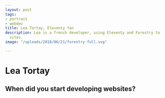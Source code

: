 ```yaml
---
layout: post
tags:
- portrait
- webdev
title: Lea Tortay, Eleventy fan
description: Léa is a french developer, using Eleventy and Forestry to build static
  sites.
image: "/uploads/2018/06/21/forestry-full.svg"

---
```

# Lea Tortay

## When did you start developing websites?
